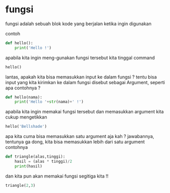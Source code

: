 # fungsi

fungsi adalah sebuah blok kode yang berjalan ketika ingin digunakan

contoh
```python
def hello():
    print('Hello !')
```

apabila kita ingin meng-gunakan fungsi tersebut kita tinggal command
```python
hello()
```

lantas, apakah kita bisa memasukkan input ke dalam fungsi ? tentu bisa
input yang kita kirimkan ke dalam fungsi disebut sebagai Argument, seperti apa contohnya ?

```python
def hello(nama):
    print('Hello '+str(nama)+' !')
```

apabila kita ingin memakai fungsi tersebut dan memasukkan argument kita cukup mengetikkan
```python
hello('Bellshade')
```

apa kita cuma bisa memasukkan satu argument aja kah ? jawabannya, tentunya ga dong, kita bisa memasukkan lebih dari satu argument
contohnya
```python
def triangle(alas,tinggi):
    hasil = (alas * tinggi)/2
    print(hasil)
```

dan kita pun akan memakai fungsi segitiga kita !!
```python
triangle(2,3)
```